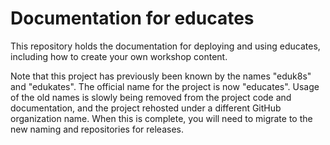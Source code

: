 Documentation for educates
==========================

This repository holds the documentation for deploying and using educates, including how to create your own workshop content.

Note that this project has previously been known by the names "eduk8s" and "edukates". The official name for the project is now "educates". Usage of the old names is slowly being removed from the project code and documentation, and the project rehosted under a different GitHub organization name. When this is complete, you will need to migrate to the new naming and repositories for releases.

